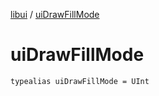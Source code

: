 [libui](index.md) / [uiDrawFillMode](./ui-draw-fill-mode.md)

# uiDrawFillMode

`typealias uiDrawFillMode = UInt`